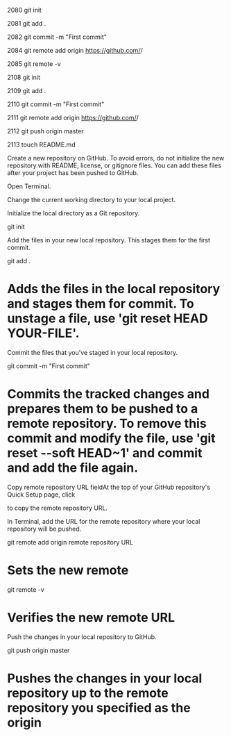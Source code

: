  2080  git init

 2081  git add .

 2082  git commit -m "First commit"

 2084  git remote add origin https://github.com/<USERNAME>/<REPONAME>

 2085  git remote -v

 2108  git init

 2109  git add .

 2110  git commit -m "First commit"

 2111  git remote add origin https://github.com/<USERNAME>/<REPONAME>

 2112  git push origin master

 2113  touch README.md

Create a new repository on GitHub. To avoid errors, do not initialize the new repository with README, license, or gitignore files. You can add these files after your project has been pushed to GitHub.

Open Terminal.

Change the current working directory to your local project.

Initialize the local directory as a Git repository.

git init

Add the files in your new local repository. This stages them for the first commit.

git add .
# Adds the files in the local repository and stages them for commit. To unstage a file, use 'git reset HEAD YOUR-FILE'.

Commit the files that you've staged in your local repository.

git commit -m "First commit"
# Commits the tracked changes and prepares them to be pushed to a remote repository. To remove this commit and modify the file, use 'git reset --soft HEAD~1' and commit and add the file again.

Copy remote repository URL fieldAt the top of your GitHub repository's Quick Setup page, click

to copy the remote repository URL.

In Terminal, add the URL for the remote repository where your local repository will be pushed.

git remote add origin remote repository URL
# Sets the new remote
git remote -v
# Verifies the new remote URL

Push the changes in your local repository to GitHub.

git push origin master
# Pushes the changes in your local repository up to the remote repository you specified as the origin


